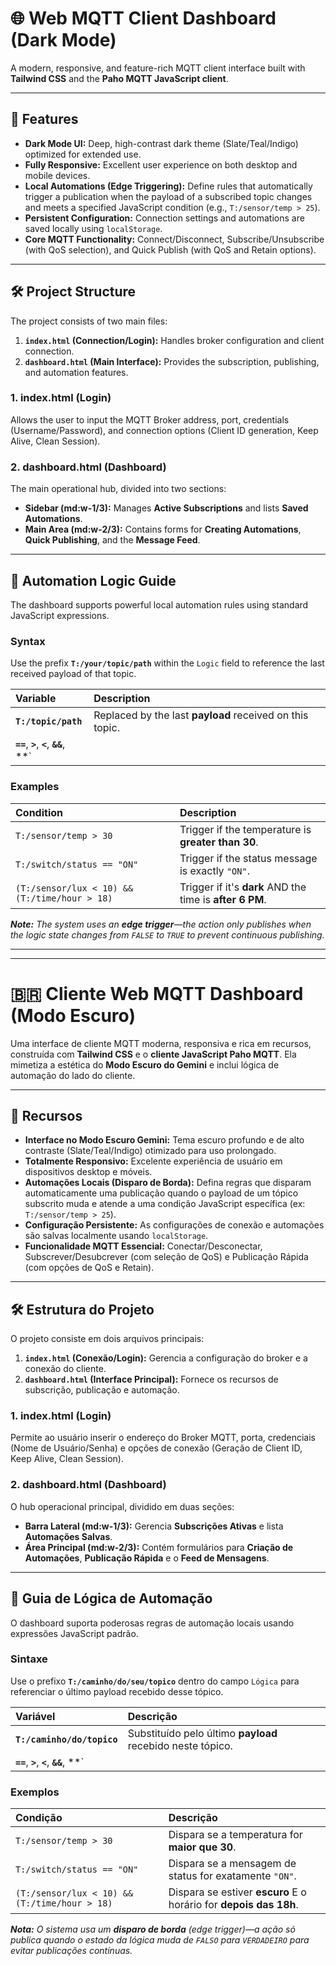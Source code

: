 # 🌐 Web MQTT Client Dashboard (Dark Mode)

A modern, responsive, and feature-rich MQTT client interface built with **Tailwind CSS** and the **Paho MQTT JavaScript client**. 

---

## 🚀 Features

* **Dark Mode UI:** Deep, high-contrast dark theme (Slate/Teal/Indigo) optimized for extended use.
* **Fully Responsive:** Excellent user experience on both desktop and mobile devices.
* **Local Automations (Edge Triggering):** Define rules that automatically trigger a publication when the payload of a subscribed topic changes and meets a specified JavaScript condition (e.g., `T:/sensor/temp > 25`).
* **Persistent Configuration:** Connection settings and automations are saved locally using `localStorage`.
* **Core MQTT Functionality:** Connect/Disconnect, Subscribe/Unsubscribe (with QoS selection), and Quick Publish (with QoS and Retain options).

---

## 🛠️ Project Structure

The project consists of two main files:

1.  **`index.html` (Connection/Login):** Handles broker configuration and client connection.
2.  **`dashboard.html` (Main Interface):** Provides the subscription, publishing, and automation features.

### 1. index.html (Login)

Allows the user to input the MQTT Broker address, port, credentials (Username/Password), and connection options (Client ID generation, Keep Alive, Clean Session).

### 2. dashboard.html (Dashboard)

The main operational hub, divided into two sections:

* **Sidebar (md:w-1/3):** Manages **Active Subscriptions** and lists **Saved Automations**.
* **Main Area (md:w-2/3):** Contains forms for **Creating Automations**, **Quick Publishing**, and the **Message Feed**.

---

## 🧠 Automation Logic Guide

The dashboard supports powerful local automation rules using standard JavaScript expressions.

### **Syntax**

Use the prefix **`T:/your/topic/path`** within the `Logic` field to reference the last received payload of that topic.

| Variable | Description |
| :--- | :--- |
| **`T:/topic/path`** | Replaced by the last **payload** received on this topic. |
| **`==`**, **`>`**, **`<`**, **`&&`**, **`||`** | Standard JavaScript comparison and logical operators. |

### **Examples**

| Condition | Description |
| :--- | :--- |
| `T:/sensor/temp > 30` | Trigger if the temperature is **greater than 30**. |
| `T:/switch/status == "ON"` | Trigger if the status message is exactly `"ON"`. |
| `(T:/sensor/lux < 10) && (T:/time/hour > 18)` | Trigger if it's **dark** AND the time is **after 6 PM**. |

***Note:*** *The system uses an **edge trigger**—the action only publishes when the logic state changes from `FALSE` to `TRUE` to prevent continuous publishing.*

---
---

# 🇧🇷 Cliente Web MQTT Dashboard (Modo Escuro)

Uma interface de cliente MQTT moderna, responsiva e rica em recursos, construída com **Tailwind CSS** e o **cliente JavaScript Paho MQTT**. Ela mimetiza a estética do **Modo Escuro do Gemini** e inclui lógica de automação do lado do cliente.

---

## 🚀 Recursos

* **Interface no Modo Escuro Gemini:** Tema escuro profundo e de alto contraste (Slate/Teal/Indigo) otimizado para uso prolongado.
* **Totalmente Responsivo:** Excelente experiência de usuário em dispositivos desktop e móveis.
* **Automações Locais (Disparo de Borda):** Defina regras que disparam automaticamente uma publicação quando o payload de um tópico subscrito muda e atende a uma condição JavaScript específica (ex: `T:/sensor/temp > 25`).
* **Configuração Persistente:** As configurações de conexão e automações são salvas localmente usando `localStorage`.
* **Funcionalidade MQTT Essencial:** Conectar/Desconectar, Subscrever/Desubcrever (com seleção de QoS) e Publicação Rápida (com opções de QoS e Retain).

---

## 🛠️ Estrutura do Projeto

O projeto consiste em dois arquivos principais:

1.  **`index.html` (Conexão/Login):** Gerencia a configuração do broker e a conexão do cliente.
2.  **`dashboard.html` (Interface Principal):** Fornece os recursos de subscrição, publicação e automação.

### 1. index.html (Login)

Permite ao usuário inserir o endereço do Broker MQTT, porta, credenciais (Nome de Usuário/Senha) e opções de conexão (Geração de Client ID, Keep Alive, Clean Session).

### 2. dashboard.html (Dashboard)

O hub operacional principal, dividido em duas seções:

* **Barra Lateral (md:w-1/3):** Gerencia **Subscrições Ativas** e lista **Automações Salvas**.
* **Área Principal (md:w-2/3):** Contém formulários para **Criação de Automações**, **Publicação Rápida** e o **Feed de Mensagens**.

---

## 🧠 Guia de Lógica de Automação

O dashboard suporta poderosas regras de automação locais usando expressões JavaScript padrão.

### **Sintaxe**

Use o prefixo **`T:/caminho/do/seu/topico`** dentro do campo `Lógica` para referenciar o último payload recebido desse tópico.

| Variável | Descrição |
| :--- | :--- |
| **`T:/caminho/do/topico`** | Substituído pelo último **payload** recebido neste tópico. |
| **`==`**, **`>`**, **`<`**, **`&&`**, **`||`** | Operadores lógicos e de comparação padrão do JavaScript. |

### **Exemplos**

| Condição | Descrição |
| :--- | :--- |
| `T:/sensor/temp > 30` | Dispara se a temperatura for **maior que 30**. |
| `T:/switch/status == "ON"` | Dispara se a mensagem de status for exatamente `"ON"`. |
| `(T:/sensor/lux < 10) && (T:/time/hour > 18)` | Dispara se estiver **escuro** E o horário for **depois das 18h**. |

***Nota:*** *O sistema usa um **disparo de borda** (edge trigger)—a ação só publica quando o estado da lógica muda de `FALSO` para `VERDADEIRO` para evitar publicações contínuas.*
